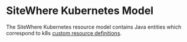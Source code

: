 # SiteWhere Kubernetes Model

The SiteWhere Kubernetes resource model contains Java entities which correspond
to k8s [custom resource definitions](https://kubernetes.io/docs/concepts/extend-kubernetes/api-extension/custom-resources/).